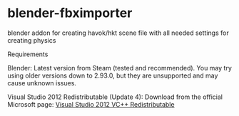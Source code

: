 # blender-fbximporter
blender addon for creating havok/hkt scene file with all needed settings for creating physics

Requirements

Blender: Latest version from Steam (tested and recommended).
You may try using older versions down to 2.93.0, but they are unsupported and may cause unknown issues.

Visual Studio 2012 Redistributable (Update 4):
Download from the official Microsoft page:
[Visual Studio 2012 VC++ Redistributable](https://learn.microsoft.com/en-us/cpp/windows/latest-supported-vc-redist?view=msvc-170#visual-studio-2012-vc-110)
